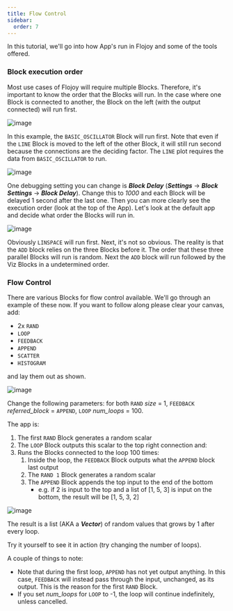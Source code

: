 ```yaml
---
title: Flow Control
sidebar:
  order: 7
---
```


In this tutorial, we'll go into how App's run in Flojoy and some of the tools offered.

### Block execution order

Most use cases of Flojoy will require multiple Blocks. Therefore, it's important to know the order that the Blocks will run. In the case where one Block is connected to another, the Block on the left (with the output connected) will run first.

![image](https://res.cloudinary.com/dhopxs1y3/image/upload/v1702315082/flojoy-docs/intro-and-guide/basic-app.png)

In this example, the `BASIC_OSCILLATOR` Block will run first. Note that even if the `LINE` Block is moved to the left of the other Block, it will still run second because the connections are the deciding factor. The `LINE` plot requires the data from `BASIC_OSCILLATOR` to run.

![image](https://res.cloudinary.com/dhopxs1y3/image/upload/v1702658643/flojoy-docs/intro-and-guide/backwards-app.png)

One debugging setting you can change is **_Block Delay_** (**_Settings_** -> **_Block Settings_** -> **_Block Delay_**). Change this to _1000_ and each Block will be delayed 1 second after the last one. Then you can more clearly see the execution order (look at the top of the App). Let's look at the default app and decide what order the Blocks will run in.

![image](https://res.cloudinary.com/dhopxs1y3/image/upload/v1702315082/flojoy-docs/intro-and-guide/starting-app.png)

Obviously `LINSPACE` will run first. Next, it's not so obvious. The reality is that the `ADD` block relies on the three Blocks before it. The order that these three parallel Blocks will run is random. Next the `ADD` block will run followed by the Viz Blocks in a undetermined order.

### Flow Control

There are various Blocks for flow control available. We'll go through an example of these now. If you want to follow along please clear your canvas, add:

- 2x `RAND`
- `LOOP`
- `FEEDBACK`
- `APPEND`
- `SCATTER`
- `HISTOGRAM`

and lay them out as shown.

![image](https://res.cloudinary.com/dhopxs1y3/image/upload/v1702658643/flojoy-docs/intro-and-guide/loop-app.png)

Change the following parameters: for both `RAND` _size_ = 1, `FEEDBACK` _referred_block_ = `APPEND`, `LOOP` _num_loops_ = 100.

The app is:

1. The first `RAND` Block generates a random scalar
2. The `LOOP` Block outputs this scalar to the top right connection and:
3. Runs the Blocks connected to the loop 100 times:
   1. Inside the loop, the `FEEDBACK` Block outputs what the `APPEND` block last output
   2. The `RAND 1` Block generates a random scalar
   3. The `APPEND` Block appends the top input to the end of the bottom
      - e.g. if 2 is input to the top and a list of [1, 5, 3] is input on the bottom, the result will be [1, 5, 3, 2]

![image](https://res.cloudinary.com/dhopxs1y3/image/upload/v1702658643/flojoy-docs/intro-and-guide/loop-app-final.png)

The result is a list (AKA a **_Vector_**) of random values that grows by 1 after every loop.

Try it yourself to see it in action (try changing the number of loops).

A couple of things to note:

- Note that during the first loop, `APPEND` has not yet output anything. In this case, `FEEDBACK` will instead pass through the input, unchanged, as its output. This is the reason for the first `RAND` Block.
- If you set _num_loops_ for `LOOP` to -1, the loop will continue indefinitely, unless cancelled.
